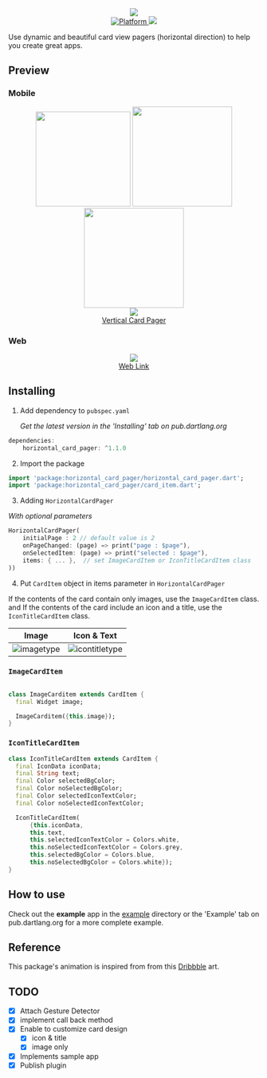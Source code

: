 
<div align="center">
    <img src="https://user-images.githubusercontent.com/35194820/91010815-29a04c80-e61e-11ea-8cb3-52c68d7b8810.png">
</a>
</div>

<div align="center">
	<a href="https://flutter.io">
    <img src="https://img.shields.io/badge/Platform-Flutter-yellow.svg"
      alt="Platform" />
  </a>
  <a href="https://pub.dev/packages/horizontal_card_pager">
   <img src="https://img.shields.io/badge/pub-v1.1.0-blue" />
</a>
</div>
  
Use dynamic and beautiful card view pagers (horizontal direction) to help you create great apps.

## Preview

### Mobile

<div align="center">
    <img src="https://user-images.githubusercontent.com/35194820/90704450-73f69600-e2cb-11ea-85bc-e3e6b702e30f.gif" width="190">
    <img src="https://user-images.githubusercontent.com/35194820/90978412-c4e6e280-e588-11ea-9e5e-6b1f38fc6c30.gif" width="200">
    <img src="https://user-images.githubusercontent.com/35194820/91016063-21004400-e627-11ea-8899-06f991c8e58c.gif" width="200">
</a>
</div>
<div align="center">
    <img src="https://user-images.githubusercontent.com/35194820/91016317-90763380-e627-11ea-85d9-926674648ea4.gif">
</a>
</div>
<div align="center">
   <A href="https://github.com/Origogi/Vertical_Card_Pager">Vertical Card Pager </A>
</a>
</div>

### Web

<div align="center">
    <img src="https://user-images.githubusercontent.com/35194820/94567342-55aa8f80-02a6-11eb-9433-d010792e57b1.png">
</a>
</div>

<div align="center">
   <A href="https://origogi.github.io/Horizontal_Card_Pager/#/">Web Link</A>
</div>

## Installing

1. Add dependency to `pubspec.yaml`

    *Get the latest version in the 'Installing' tab on pub.dartlang.org*
    
```dart
dependencies:
    horizontal_card_pager: ^1.1.0
```

2. Import the package

```dart
import 'package:horizontal_card_pager/horizontal_card_pager.dart';
import 'package:horizontal_card_pager/card_item.dart';
```

3. Adding `HorizontalCardPager`

*With optional parameters*
```dart
HorizontalCardPager(
    initialPage : 2 // default value is 2
    onPageChanged: (page) => print("page : $page"),
    onSelectedItem: (page) => print("selected : $page"),
    items: { ... },  // set ImageCardItem or IconTitleCardItem class
))
```

4. Put `CardItem` object in items parameter in `HorizontalCardPager`

If the contents of the card contain only images, use the `ImageCardItem` class. and If the contents of the card include an icon and a title, use the `IconTitleCardItem` class.

|Image|Icon & Text|
|------|---|
|![imagetype](https://user-images.githubusercontent.com/35194820/91019509-12685b80-e62c-11ea-832f-eca13c90a8ce.PNG)|![icontitletype](https://user-images.githubusercontent.com/35194820/91019511-1300f200-e62c-11ea-8efd-f669b96b8705.PNG)|

### `ImageCardItem`

~~~dart

class ImageCarditem extends CardItem {
  final Widget image;

  ImageCarditem({this.image});
}
~~~

### `IconTitleCardItem`

~~~dart
class IconTitleCardItem extends CardItem {
  final IconData iconData;
  final String text;
  final Color selectedBgColor;
  final Color noSelectedBgColor;
  final Color selectedIconTextColor;
  final Color noSelectedIconTextColor;

  IconTitleCardItem(
      {this.iconData,
      this.text,
      this.selectedIconTextColor = Colors.white,
      this.noSelectedIconTextColor = Colors.grey,
      this.selectedBgColor = Colors.blue,
      this.noSelectedBgColor = Colors.white});
}
~~~

## How to use

Check out the **example** app in the [example](example) directory or the 'Example' tab on pub.dartlang.org for a more complete example.

## Reference

This package's animation is inspired from from this [Dribbble](https://dribbble.com/shots/5097519-California-National-Park-Guide?utm_source=Clipboard_Shot&utm_campaign=KEVINGAUTIER&utm_content=California%20National%20Park%20Guide&utm_medium=Social_Share) art.

## TODO

- [x] Attach Gesture Detector
- [x] implement call back method
- [x] Enable to customize card design
    - [x] icon & title
    - [x] image only
- [x] Implements sample app
- [x] Publish plugin